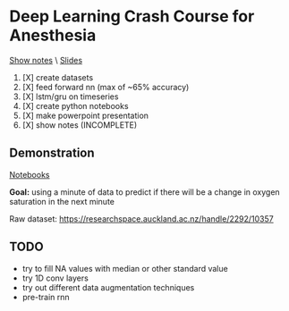 Deep Learning Crash Course for Anesthesia
=========================================


[Show notes](./presentation/show_notes.md) \\
[Slides](./presentation/deep_learning_crash_course.pptx)


1. [X] create datasets
2. [X] feed forward nn (max of ~65% accuracy)
3. [X] lstm/gru on timeseries
4. [X] create python notebooks
5. [X] make powerpoint presentation
6. [X] show notes (INCOMPLETE)


Demonstration
-------------

[Notebooks](./notebooks/)

**Goal:** using a minute of data to predict if there will be a change in oxygen
saturation in the next minute

Raw dataset: https://researchspace.auckland.ac.nz/handle/2292/10357


TODO
----

- try to fill NA values with median or other standard value
- try 1D conv layers
- try out different data augmentation techniques
- pre-train rnn

